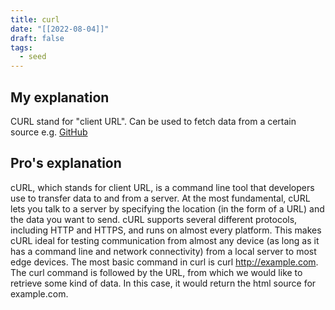 ```yaml
---
title: curl
date: "[[2022-08-04]]"
draft: false
tags:
  - seed
---
```


## My explanation

CURL stand for "client URL". Can be used to fetch data from a certain source
e.g. [GitHub](https://github.com/)

## Pro's explanation

cURL, which stands for client URL, is a command line tool that developers use to
transfer data to and from a server. At the most fundamental, cURL lets you talk
to a server by specifying the location (in the form of a URL) and the data you
want to send. cURL supports several different protocols, including HTTP and
HTTPS, and runs on almost every platform. This makes cURL ideal for testing
communication from almost any device (as long as it has a command line and
network connectivity) from a local server to most edge devices. The most basic
command in curl is curl http://example.com. The curl command is followed by the
URL, from which we would like to retrieve some kind of data. In this case, it
would return the html source for example.com.
